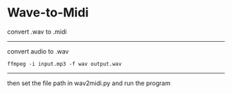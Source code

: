 # Wave-to-Midi
convert .wav to .midi

***

convert audio to .wav
```
ffmpeg -i input.mp3 -f wav output.wav
```

***
then set the file path in wav2midi.py and run the program
